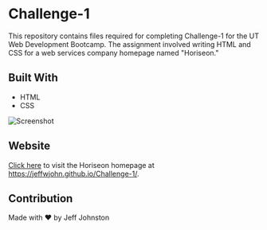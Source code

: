 # Challenge-1

 This repository contains files required for completing Challenge-1 for the UT Web Development Bootcamp. The assignment involved writing HTML and CSS for a web services company homepage named "Horiseon." 
 
 ## Built With
* HTML
* CSS
 
 ![Screenshot](assets/images/screen-shot.png)
 
 ## Website
 [Click here](https://jeffwjohn.github.io/Challenge-1/) to visit the Horiseon homepage at https://jeffwjohn.github.io/Challenge-1/.
 
## Contribution
Made with ❤️ by Jeff Johnston
 
